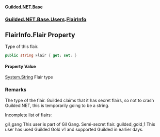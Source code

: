 
#### [Guilded.NET.Base](index 'index')
### [Guilded.NET.Base.Users](index#Guilded_NET_Base_Users 'Guilded.NET.Base.Users').[FlairInfo](FlairInfo 'Guilded.NET.Base.Users.FlairInfo')
## FlairInfo.Flair Property
Type of this flair.  
```csharp
public string Flair { get; set; }
```

#### Property Value
[System.String](https://docs.microsoft.com/en-us/dotnet/api/System.String 'System.String')
Flair type
### Remarks
The type of the flair. Guilded claims that it has secret flairs, so not to crash Guilded.NET, this is temporarily going to be a string.



Incomplete list of flairs:

<list type="bullet">
  <item>
    <term>gil_gang</term>
    <description>This user is part of Gil Gang. Semi-secret flair.</description>
  </item>
  <item>
    <term>guilded_gold_1</term>
    <description>This user has used Guilded Gold v1 and supported Guilded in earlier days.</description>
  </item>
</list>
